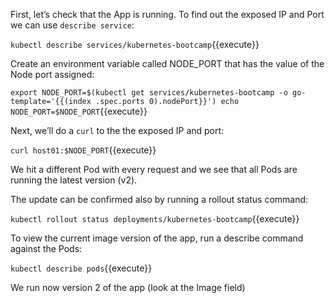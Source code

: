 First, let’s check that the App is running. To find out the exposed IP and Port we can use `describe service`:

`kubectl describe services/kubernetes-bootcamp`{{execute}}

Create an environment variable called NODE_PORT that has the value of the Node port assigned:

`export NODE_PORT=$(kubectl get services/kubernetes-bootcamp -o go-template='{{(index .spec.ports 0).nodePort}}')
echo NODE_PORT=$NODE_PORT`{{execute}}

Next, we’ll do a `curl` to the the exposed IP and port:

`curl host01:$NODE_PORT`{{execute}}

We hit a different Pod with every request and we see that all Pods are running the latest version (v2).

The update can be confirmed also by running a rollout status command:

`kubectl rollout status deployments/kubernetes-bootcamp`{{execute}}

To view the current image version of the app, run a describe command against the Pods:

`kubectl describe pods`{{execute}}

We run now version 2 of the app (look at the Image field)
